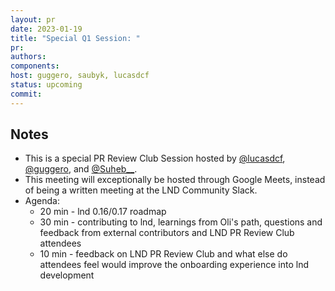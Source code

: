 ```yaml
---
layout: pr
date: 2023-01-19    
title: "Special Q1 Session: "
pr: 
authors:
components: 
host: guggero, saubyk, lucasdcf
status: upcoming
commit:
---
```


## Notes

- This is a special PR Review Club Session hosted by [@lucasdcf](https://twitter.com/lucasdcf), [@guggero](https://twitter.com/guggero), and [@Suheb__](https://twitter.com/Suheb__).
- This meeting will exceptionally be hosted through Google Meets, instead of being a written meeting at the LND Community Slack.
- Agenda:
    - 20 min - lnd 0.16/0.17 roadmap
    - 30 min - contributing to lnd, learnings from Oli's path, questions and feedback from external contributors and LND PR Review Club attendees
    - 10 min - feedback on LND PR Review Club and what else do attendees feel would improve the onboarding experience into lnd development
